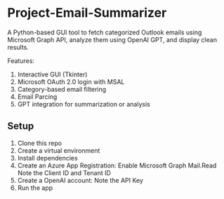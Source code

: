 # Project-Email-Summarizer
A Python-based GUI tool to fetch categorized Outlook emails using Microsoft Graph API, analyze them using OpenAI GPT, and display clean results.

Features:
1. Interactive GUI (Tkinter)
2. Microsoft OAuth 2.0 login with MSAL
3. Category-based email filtering
4. Email Parcing
5. GPT integration for summarization or analysis

## Setup

1. Clone this repo
2. Create a virtual environment
3. Install dependencies
4. Create an Azure App Registration:
    Enable Microsoft Graph Mail.Read
    Note the Client ID and Tenant ID
5. Create a OpenAI account:
   Note the API Key
6. Run the app
